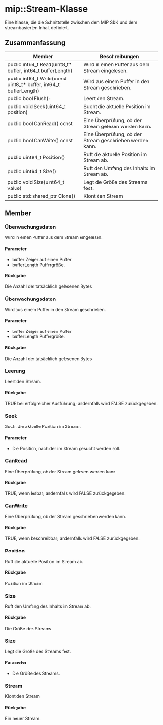 # <a name="class-mipstream"></a>mip::Stream-Klasse 
Eine Klasse, die die Schnittstelle zwischen dem MIP SDK und dem streambasierten Inhalt definiert.
  
## <a name="summary"></a>Zusammenfassung
 Member                        | Beschreibungen                                
--------------------------------|---------------------------------------------
public int64_t Read(uint8_t* buffer, int64_t bufferLength)  |  Wird in einen Puffer aus dem Stream eingelesen.
public int64_t Write(const uint8_t* buffer, int64_t bufferLength)  |  Wird aus einem Puffer in den Stream geschrieben.
public bool Flush()  |  Leert den Stream.
public void Seek(uint64_t position)  |  Sucht die aktuelle Position im Stream.
public bool CanRead() const  |  Eine Überprüfung, ob der Stream gelesen werden kann.
public bool CanWrite() const  |  Eine Überprüfung, ob der Stream geschrieben werden kann.
public uint64_t Position()  |  Ruft die aktuelle Position im Stream ab.
public uint64_t Size()  |  Ruft den Umfang des Inhalts im Stream ab.
public void Size(uint64_t value)  |  Legt die Größe des Streams fest.
public std::shared_ptr<Stream> Clone()  |  Klont den Stream
  
## <a name="members"></a>Member
  
### <a name="read"></a>Überwachungsdaten
Wird in einen Puffer aus dem Stream eingelesen.
  
#### <a name="parameters"></a>Parameter
* buffer Zeiger auf einen Puffer 
* bufferLength Puffergröße. 
  
#### <a name="returns"></a>Rückgabe
Die Anzahl der tatsächlich gelesenen Bytes
  
### <a name="write"></a>Überwachungsdaten
Wird aus einem Puffer in den Stream geschrieben.
  
#### <a name="parameters"></a>Parameter
* buffer Zeiger auf einen Puffer 
* bufferLength Puffergröße. 
  
#### <a name="returns"></a>Rückgabe
Die Anzahl der tatsächlich gelesenen Bytes
  
### <a name="flush"></a>Leerung
Leert den Stream.
  
#### <a name="returns"></a>Rückgabe
TRUE bei erfolgreicher Ausführung; andernfalls wird FALSE zurückgegeben.
  
### <a name="seek"></a>Seek
Sucht die aktuelle Position im Stream.
  
#### <a name="parameters"></a>Parameter
* Die Position, nach der im Stream gesucht werden soll.
  
### <a name="canread"></a>CanRead
Eine Überprüfung, ob der Stream gelesen werden kann.
  
#### <a name="returns"></a>Rückgabe
TRUE, wenn lesbar; andernfalls wird FALSE zurückgegeben.
  
### <a name="canwrite"></a>CanWrite
Eine Überprüfung, ob der Stream geschrieben werden kann.
  
#### <a name="returns"></a>Rückgabe
TRUE, wenn beschreibbar; andernfalls wird FALSE zurückgegeben.
  
### <a name="position"></a>Position
Ruft die aktuelle Position im Stream ab.
  
#### <a name="returns"></a>Rückgabe
Position im Stream
  
### <a name="size"></a>Size
Ruft den Umfang des Inhalts im Stream ab.
  
#### <a name="returns"></a>Rückgabe
Die Größe des Streams.
  
### <a name="size"></a>Size
Legt die Größe des Streams fest.
  
#### <a name="parameters"></a>Parameter
* Die Größe des Streams.
  
### <a name="stream"></a>Stream
Klont den Stream
  
#### <a name="returns"></a>Rückgabe
Ein neuer Stream.